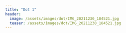 ```yaml
---
title: "Dot 1"
header:
  image: /assets/images/dot/IMG_20211230_184521.jpg
  teaser: /assets/images/dot/IMG_20211230_184521.jpg
---
```

